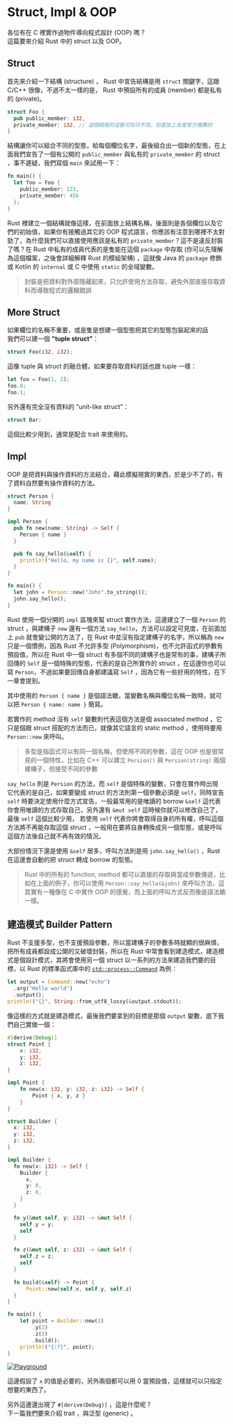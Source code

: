 Struct, Impl & OOP
=================

各位有在 C 裡實作過物件導向程式設計 (OOP) 嗎？  
這篇要來介紹 Rust 中的 struct 以及 OOP。

Struct
------

首先來介紹一下結構 (structure) ， Rust 中宣告結構是用 `struct` 關鍵字，這跟 C/C++ 很像，不過不太一樣的是， Rust 中預設所有的成員 (member) 都是私有的 (private)。

```rust
struct Foo {
  pub public_member: i32,
  private_member: i32, // 這個結尾的逗號可加可不加，但是加上去是官方推薦的
}
```

結構讓你可以組合不同的型態，給每個欄位名字，最後組合出一個新的型態，在上面我們宣告了一個有公開的 `public_member` 與私有的 `private_member` 的 struct ，事不遲疑，我們寫個 `main` 來試用一下：

```rust
fn main() {
  let foo = Foo {
    public_member: 123,
    private_member: 456
  };
}
```

Rust 裡建立一個結構就像這樣，在前面放上結構名稱，後面則是各個欄位以及它們的初始值，如果你有接觸過其它的 OOP 程式語言，你應該有注意到哪裡不太對勁了，為什麼我們可以直接使用應該是私有的 `private_member`？這不是違反封裝了嗎？在 Rust 中私有的成員代表的是隻能在這個 `package` 中存取 (你可以先理解為這個檔案，之後會詳細解釋 Rust 的模組架構) ，這就像 Java 的 `package` 修飾或 Kotlin 的 `internal` 或 C 中使用 `static` 的全域變數。

> 封裝是把資料對外部隱藏起來，只允許使用方法存取，避免外部直接存取資料而導致程式的邏輯錯誤

More Struct
-----------

如果欄位的名稱不重要，或是隻是想建一個型態把其它的型態包裝起來的話  
我們可以建一個 **"tuple struct"**：

```rust
struct Foo(i32, i32);
```

這像 tuple 與 struct 的融合體，如果要存取資料的話也跟 tuple 一樣：  

```rust
let foo = Foo(1, 2);
foo.0;
foo.1;
```

另外還有完全沒有資料的 "unit-like struct"：  

```rust
struct Bar;
```

這個比較少用到，通常是配合 trait 來使用的。

Impl
----

OOP 是把資料與操作資料的方法結合，藉此模擬現實的東西，於是少不了的，有了資料自然要有操作資料的方法。  

```rust
struct Person {
  name: String
}

impl Person {
  pub fn new(name: String) -> Self {
    Person { name }
  }

  pub fn say_hello(&self) {
    println!("Hello, my name is {}", self.name);
  }
}

fn main() {
  let john = Person::new("John".to_string());
  john.say_hello();
}
```

Rust 使用一個分開的 `impl` 區塊來幫 struct 實作方法，這邊建立了一個 `Person` 的 struct ，與建構子 `new` 還有一個方法 `say_hello`，方法可以設定可見度，在前面加上 `pub` 就會變公開的方法了，在 Rust 中並沒有指定建構子的名字，所以稱為 `new` 只是一個慣例，因為 Rust 不允許多型 (Polymorphism)，也不允許函式的參數有預設值，所以在 Rust 中一個 struct 有多個不同的建構子也是常有的事，建構子所回傳的 `Self` 是一個特殊的型態，代表的是自己所實作的 struct ，在這邊你也可以寫 `Person`，不過如果要回傳自身都建議寫 `Self` ，因為它有一些好用的特性，在下一章會提到。  

其中使用的 `Person { name }` 是個語法糖，當變數名稱與欄位名稱一致時，就可以把 `Person { name: name }` 簡寫。

若實作的 method 沒有 `self` 變數則代表這個方法是個 associated method ，它只是個跟 struct 搭配的方法而已，就像其它語言的 static method ，使用時要用 `Person::new` 來呼叫。  

> 多型是指函式可以有同一個名稱，但使用不同的參數，這在 OOP 也是很常見的一個特性，比如在 C++ 可以建立 `Persion()` 與 `Persion(string)` 兩個建構子，但接受不同的參數  

`say_hello` 則是 `Persion` 的方法，而 `self` 是個特殊的變數，只會在實作時出現  
它代表的是自己，如果要變成 struct 的方法則第一個參數必須是 `self`，同時宣告 `self` 時要決定使用什麼方式宣告，一般最常用的是唯讀的 borrow `&self` 這代表你會用唯讀的方式存取自己，另外還有 `&mut self` 這時候你就可以修改自己了，最後 `self` 這個比較少用， 若使用 `self` 代表你將會取得自身的所有權，呼叫這個方法將不再能存取這個 struct ，一般用在要將自身轉換成另一個型態，或是呼叫這個方法後自己就不再有效的情況。

大部份情況下還是使用 `&self` 居多，呼叫方法則是用 `john.say_hello()` ，Rust 在這邊會自動的把 struct 轉成 borrow 的型態。

> Rust 中的所有的 function, method 都可以直接的存取與當成參數傳遞，比如在上面的例子，你可以使用 `Person::say_hello(&john)` 來呼叫方法，這其實有一種像在 C 中實作 OOP 的感覺，而上面的呼叫方式反而像是語法糖一樣。  

建造模式 Builder Pattern
------------------------

Rust 不支援多型，也不支援預設參數，所以當建構子的參數多時就顯的很麻煩，把所有成員都設成公開的又破壞封裝，所以在 Rust 中常會看到建造模式，建造模式是個設計模式，其將會使用另一個 struct 以一系列的方法來建造我們要的目標，以 Rust 的標準函式庫中的 [`std::process::Command`](https://doc.rust-lang.org/stable/std/process/struct.Command.html) 為例： 

```rust
let output = Command::new("echo")
  .arg("Hello world")
  .output();
println!("{}", String::from_utf8_lossy(&output.stdout));
```

像這樣的方式就是建造模式，最後我們要拿到的目標是那個 `output` 變數，底下我們自己實做一個：

```rust
#[derive(Debug)]
struct Point {
    x: i32,
    y: i32,
    z: i32,
}

impl Point {
    fn new(x: i32, y: i32, z: i32) -> Self {
        Point { x, y, z }
    }
}

struct Builder {
  x: i32,
  y: i32,
  z: i32,
}

impl Builder {
  fn new(x: i32) -> Self {
    Builder {
      x,
      y: 0,
      z: 0,
    }
  }

  fn y(&mut self, y: i32) -> &mut Self {
    self.y = y;
    self
  }

  fn z(&mut self, z: i32) -> &mut Self {
    self.z = z;
    self
  }
  
  fn build(&self) -> Point {
      Point::new(self.x, self.y, self.z)
  }
}

fn main() {
    let point = Builder::new(1)
        .y(2)
        .z(3)
        .build();
    println!("{:?}", point);
}
```

[![Playground][play-btn]](https://play.rust-lang.org/?gist=5e7b08e230a379f9c05571f8bcb66d1b&version=stable&mode=debug&edition=2015)

這邊假設了 `x` 的值是必要的，另外兩個都可以用 0 當預設值，這樣就可以只指定想要的東西了。  

另外這邊還出現了 `#[derive(Debug)]` ，這是什麼呢？  
下一篇我們要來介紹 trait ，與泛型 (generic) 。

[play-btn]: https://i.imgur.com/7F0C6a1.png
